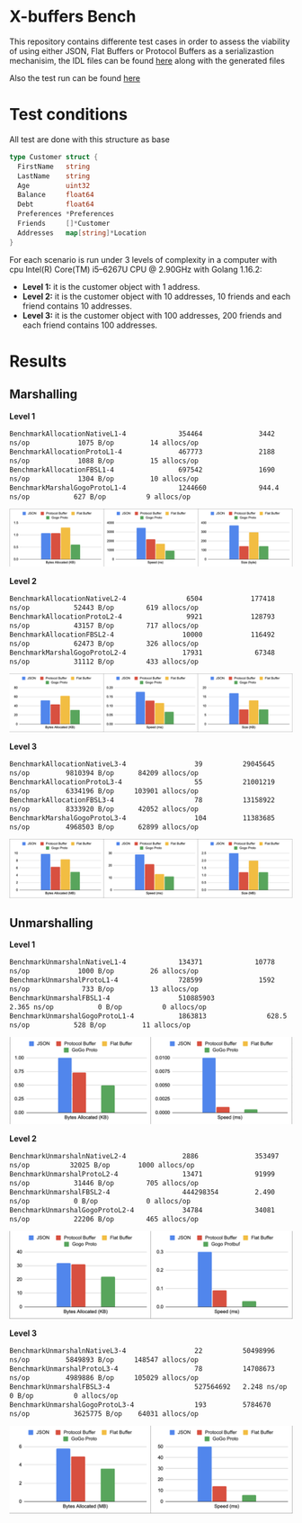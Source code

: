 # X-buffers Bench

This repository contains differente test cases in order to assess the viability of using either JSON, Flat Buffers or Protocol Buffers as a serializastion mechanisim, the IDL files can be found [here](./model) along with the generated files

Also the test run can be found [here](./allocation/)


# Test conditions

All test are done with this structure as base

```go
type Customer struct {
  FirstName   string               
  LastName    string               
  Age         uint32               
  Balance     float64              
  Debt        float64              
  Preferences *Preferences         
  Friends     []*Customer          
  Addresses   map[string]*Location 
}
```

For each scenario is run under 3 levels of complexity in a computer with cpu Intel(R) Core(TM) i5–6267U CPU @ 2.90GHz with Golang 1.16.2:

- **Level 1:** it is the customer object with 1 address.
- **Level 2:** it is the customer object with 10 addresses, 10 friends and each friend contains 10 addresses.
- **Level 3:** it is the customer object with 100 addresses, 200 friends and each friend contains 100 addresses.

# Results

## Marshalling 

**Level 1**

```
BenchmarkAllocationNativeL1-4             354464              3442 ns/op            1075 B/op         14 allocs/op
BenchmarkAllocationProtoL1-4              467773              2188 ns/op            1088 B/op         15 allocs/op
BenchmarkAllocationFBSL1-4                697542              1690 ns/op            1304 B/op         10 allocs/op
BenchmarkMarshalGogoProtoL1-4             1244660             944.4 ns/op           627 B/op          9 allocs/op

```

![unmarshak_level1](./resources/img/marshal_level1.png)

**Level 2**
```
BenchmarkAllocationNativeL2-4               6504            177418 ns/op           52443 B/op        619 allocs/op
BenchmarkAllocationProtoL2-4                9921            128793 ns/op           43157 B/op        717 allocs/op
BenchmarkAllocationFBSL2-4                 10000            116492 ns/op           62473 B/op        326 allocs/op
BenchmarkMarshalGogoProtoL2-4              17931             67348 ns/op           31112 B/op        433 allocs/op
```

![unmarshak_level1](./resources/img/marshal_level2.png)


**Level 3**

```
BenchmarkAllocationNativeL3-4                 39          29045645 ns/op         9810394 B/op      84209 allocs/op
BenchmarkAllocationProtoL3-4                  55          21001219 ns/op         6334196 B/op     103901 allocs/op
BenchmarkAllocationFBSL3-4                    78          13158922 ns/op         8333920 B/op      42052 allocs/op
BenchmarkMarshalGogoProtoL3-4                 104         11383685 ns/op         4968503 B/op      62899 allocs/op
```

![unmarshak_level1](./resources/img/marshal_level3.png)

## Unmarshalling 

**Level 1**

```
BenchmarkUnmarshalnNativeL1-4             134371             10778 ns/op            1000 B/op         26 allocs/op
BenchmarkUnmarshalProtoL1-4               728599              1592 ns/op             733 B/op         13 allocs/op
BenchmarkUnmarshalFBSL1-4                 510885903                2.365 ns/op           0 B/op          0 allocs/op
BenchmarkUnmarshalGogoProtoL1-4           1863813               628.5 ns/op           528 B/op         11 allocs/op
```

![unmarshak_level1](./resources/img/unmarshal_level1.png)

**Level 2**

```
BenchmarkUnmarshalnNativeL2-4              2886              353497 ns/op          32025 B/op       1000 allocs/op
BenchmarkUnmarshalProtoL2-4                13471             91999 ns/op           31446 B/op        705 allocs/op
BenchmarkUnmarshalFBSL2-4                  444298354         2.490 ns/op           0 B/op            0 allocs/op
BenchmarkUnmarshalGogoProtoL2-4            34784             34081 ns/op           22206 B/op        465 allocs/op
```

![unmarshak_level1](./resources/img/unmarshal_level2.png)

**Level 3**

```
BenchmarkUnmarshalnNativeL3-4                 22          50498996 ns/op         5849893 B/op     148547 allocs/op
BenchmarkUnmarshalProtoL3-4                   78          14708673 ns/op         4989886 B/op     105029 allocs/op
BenchmarkUnmarshalFBSL3-4                     527564692   2.248 ns/op             0 B/op          0 allocs/op
BenchmarkUnmarshalGogoProtoL3-4               193         5784670 ns/op           3625775 B/op    64031 allocs/op
```

![unmarshak_level1](./resources/img/unmarshal_level3.png)
